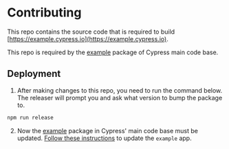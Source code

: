 # Contributing

This repo contains the source code that is required to build [https://example.cypress.io](https://example.cypress.io).

This repo is required by the [example](https://github.com/cypress-io/cypress/tree/develop/packages/example) package of Cypress main code base.

## Deployment

1. After making changes to this repo, you need to run the command below. The releaser will prompt you and ask what version to bump the package to. 

  ```bash
  npm run release
  ```

2. Now the [example](https://github.com/cypress-io/cypress/tree/develop/packages/example) package in Cypress' main code base must be updated. [Follow these instructions](https://github.com/cypress-io/cypress/blob/develop/packages/example/README.md#updating-the-example-app) to update the `example` app.
